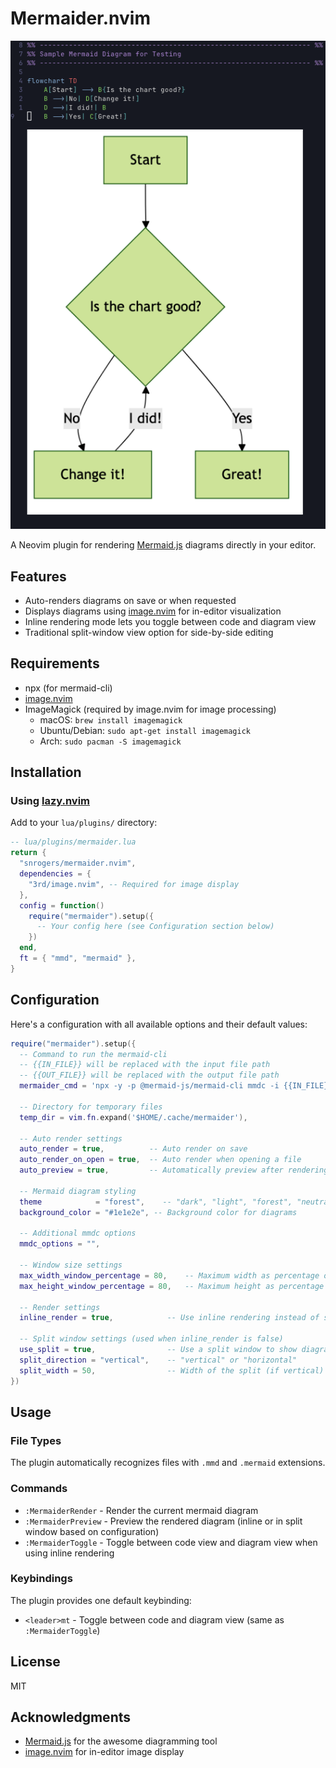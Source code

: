 # Mermaider.nvim

![Wow!](https://github.com/snrogers/mermaider.nvim/blob/main/examples/image.png?raw=true)

A Neovim plugin for rendering [Mermaid.js](https://mermaid.js.org/) diagrams directly in your editor.

## Features

- Auto-renders diagrams on save or when requested
- Displays diagrams using [image.nvim](https://github.com/3rd/image.nvim) for in-editor visualization
- Inline rendering mode lets you toggle between code and diagram view
- Traditional split-window view option for side-by-side editing

## Requirements

- npx (for mermaid-cli)
- [image.nvim](https://github.com/3rd/image.nvim)
- ImageMagick (required by image.nvim for image processing)
  - macOS: `brew install imagemagick`
  - Ubuntu/Debian: `sudo apt-get install imagemagick`
  - Arch: `sudo pacman -S imagemagick`

## Installation

### Using [lazy.nvim](https://github.com/folke/lazy.nvim)

Add to your `lua/plugins/` directory:

```lua
-- lua/plugins/mermaider.lua
return {
  "snrogers/mermaider.nvim",
  dependencies = {
    "3rd/image.nvim", -- Required for image display
  },
  config = function()
    require("mermaider").setup({
      -- Your config here (see Configuration section below)
    })
  end,
  ft = { "mmd", "mermaid" },
}
```

## Configuration

Here's a configuration with all available options and their default values:

```lua
require("mermaider").setup({
  -- Command to run the mermaid-cli
  -- {{IN_FILE}} will be replaced with the input file path
  -- {{OUT_FILE}} will be replaced with the output file path
  mermaider_cmd = 'npx -y -p @mermaid-js/mermaid-cli mmdc -i {{IN_FILE}} -o {{OUT_FILE}}.png -s 3',

  -- Directory for temporary files
  temp_dir = vim.fn.expand('$HOME/.cache/mermaider'),

  -- Auto render settings
  auto_render = true,          -- Auto render on save
  auto_render_on_open = true,  -- Auto render when opening a file
  auto_preview = true,         -- Automatically preview after rendering

  -- Mermaid diagram styling
  theme            = "forest",    -- "dark", "light", "forest", "neutral"
  background_color = "#1e1e2e", -- Background color for diagrams

  -- Additional mmdc options
  mmdc_options = "",

  -- Window size settings
  max_width_window_percentage = 80,    -- Maximum width as percentage of window
  max_height_window_percentage = 80,   -- Maximum height as percentage of window

  -- Render settings
  inline_render = true,            -- Use inline rendering instead of split window

  -- Split window settings (used when inline_render is false)
  use_split = true,                -- Use a split window to show diagram
  split_direction = "vertical",    -- "vertical" or "horizontal"
  split_width = 50,                -- Width of the split (if vertical)
})
```

## Usage

### File Types

The plugin automatically recognizes files with `.mmd` and `.mermaid` extensions.

### Commands

- `:MermaiderRender` - Render the current mermaid diagram
- `:MermaiderPreview` - Preview the rendered diagram (inline or in split window based on configuration)
- `:MermaiderToggle` - Toggle between code view and diagram view when using inline rendering

### Keybindings

The plugin provides one default keybinding:

- `<leader>mt` - Toggle between code and diagram view (same as `:MermaiderToggle`)

## License

MIT

## Acknowledgments

- [Mermaid.js](https://mermaid.js.org/) for the awesome diagramming tool
- [image.nvim](https://github.com/3rd/image.nvim) for in-editor image display
